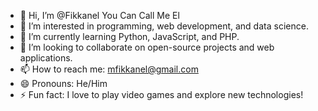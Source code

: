 - 👋 Hi, I’m @Fikkanel You Can Call Me El
- 👀 I’m interested in programming, web development, and data science.
- 🌱 I’m currently learning Python, JavaScript, and PHP.
- 💞️ I’m looking to collaborate on open-source projects and web applications.
- 📫 How to reach me: [mfikkanel@gmail.com](mailto:mfikkanel@gmail.com)
- 😄 Pronouns: He/Him
- ⚡ Fun fact: I love to play video games and explore new technologies!

